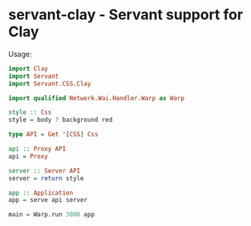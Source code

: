 # servant-clay - Servant support for Clay

Usage:
```hs
import Clay
import Servant
import Servant.CSS.Clay

import qualified Network.Wai.Handler.Warp as Warp

style :: Css
style = body ? background red

type API = Get '[CSS] Css

api :: Proxy API
api = Proxy

server :: Server API
server = return style

app :: Application
app = serve api server

main = Warp.run 3000 app
```
